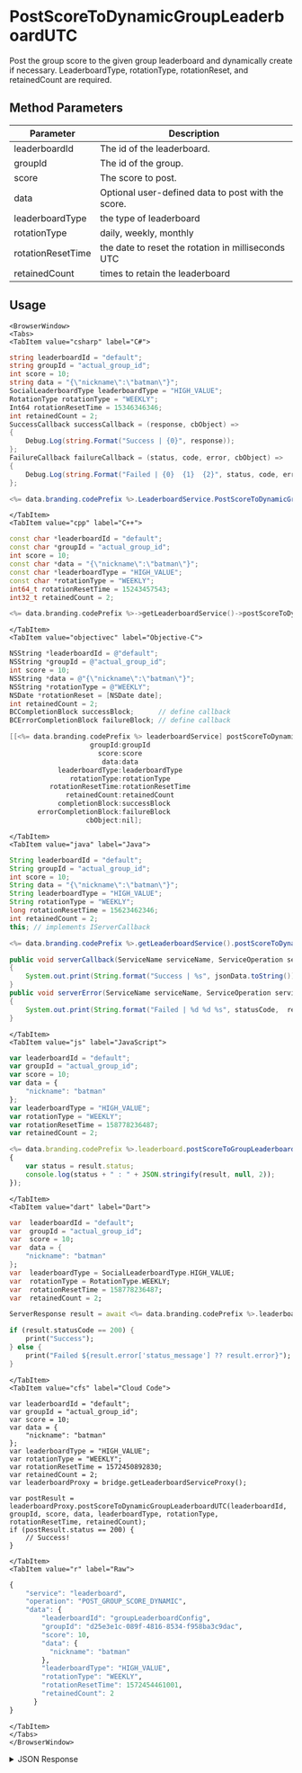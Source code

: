 # PostScoreToDynamicGroupLeaderboardUTC

Post the group score to the given group leaderboard and dynamically create if necessary. LeaderboardType, rotationType, rotationReset, and retainedCount are required.

<PartialServop service_name="leaderboard" operation_name="POST_GROUP_SCORE" />

## Method Parameters

| Parameter         | Description                                        |
| ----------------- | -------------------------------------------------- |
| leaderboardId     | The id of the leaderboard.                         |
| groupId           | The id of the group.                               |
| score             | The score to post.                                 |
| data              | Optional user-defined data to post with the score. |
| leaderboardType   | the type of leaderboard                            |
| rotationType      | daily, weekly, monthly                             |
| rotationResetTime | the date to reset the rotation in milliseconds UTC |
| retainedCount     | times to retain the leaderboard                    |

## Usage

```mdx-code-block
<BrowserWindow>
<Tabs>
<TabItem value="csharp" label="C#">
```

```csharp
string leaderboardId = "default";
string groupId = "actual_group_id";
int score = 10;
string data = "{\"nickname\":\"batman\"}";
SocialLeaderboardType leaderboardType = "HIGH_VALUE";
RotationType rotationType = "WEEKLY";
Int64 rotationResetTime = 15346346346;
int retainedCount = 2;
SuccessCallback successCallback = (response, cbObject) =>
{
    Debug.Log(string.Format("Success | {0}", response));
};
FailureCallback failureCallback = (status, code, error, cbObject) =>
{
    Debug.Log(string.Format("Failed | {0}  {1}  {2}", status, code, error));
};

<%= data.branding.codePrefix %>.LeaderboardService.PostScoreToDynamicGroupLeaderboardUTC(leaderboardId, groupId, score, data, leaderboardType, rotationType, rotationResetTime, retainedCount, successCallback, failureCallback);
```

```mdx-code-block
</TabItem>
<TabItem value="cpp" label="C++">
```

```cpp
const char *leaderboardId = "default";
const char *groupId = "actual_group_id";
int score = 10;
const char *data = "{\"nickname\":\"batman\"}";
const char *leaderboardType = "HIGH_VALUE";
const char *rotationType = "WEEKLY";
int64_t rotationResetTime = 15243457543;
int32_t retainedCount = 2;

<%= data.branding.codePrefix %>->getLeaderboardService()->postScoreToDynamicGroupLeaderboardUTC(leaderboardId, groupId, score, data, leaderboardType, rotationType, rotationResetTime, retainedCount, this);
```

```mdx-code-block
</TabItem>
<TabItem value="objectivec" label="Objective-C">
```

```objectivec
NSString *leaderboardId = @"default";
NSString *groupId = @"actual_group_id";
int score = 10;
NSString *data = @"{\"nickname\":\"batman\"}";
NSString *rotationType = @"WEEKLY";
NSDate *rotationReset = [NSDate date];
int retainedCount = 2;
BCCompletionBlock successBlock;      // define callback
BCErrorCompletionBlock failureBlock; // define callback

[[<%= data.branding.codePrefix %> leaderboardService] postScoreToDynamicGroupLeaderboardUTC:leaderboardId
                    groupId:groupId
                      score:score
                       data:data
            leaderboardType:leaderboardType
               rotationType:rotationType
          rotationResetTime:rotationResetTime
              retainedCount:retainedCount
            completionBlock:successBlock
       errorCompletionBlock:failureBlock
                   cbObject:nil];
```

```mdx-code-block
</TabItem>
<TabItem value="java" label="Java">
```

```java
String leaderboardId = "default";
String groupId = "actual_group_id";
int score = 10;
String data = "{\"nickname\":\"batman\"}";
String leaderboardType = "HIGH_VALUE";
String rotationType = "WEEKLY";
long rotationResetTime = 15623462346;
int retainedCount = 2;
this; // implements IServerCallback

<%= data.branding.codePrefix %>.getLeaderboardService().postScoreToDynamicGroupLeaderboardUTC(leaderboardId, groupId, score, data, leaderboardType, rotationType, rotationResetTime, retainedCount, this);

public void serverCallback(ServiceName serviceName, ServiceOperation serviceOperation, JSONObject jsonData)
{
    System.out.print(String.format("Success | %s", jsonData.toString()));
}
public void serverError(ServiceName serviceName, ServiceOperation serviceOperation, int statusCode, int reasonCode, String jsonError)
{
    System.out.print(String.format("Failed | %d %d %s", statusCode,  reasonCode, jsonError.toString()));
}
```

```mdx-code-block
</TabItem>
<TabItem value="js" label="JavaScript">
```

```javascript
var leaderboardId = "default";
var groupId = "actual_group_id";
var score = 10;
var data = {
    "nickname": "batman"
};
var leaderboardType = "HIGH_VALUE";
var rotationType = "WEEKLY";
var rotationResetTime = 158778236487;
var retainedCount = 2;

<%= data.branding.codePrefix %>.leaderboard.postScoreToGroupLeaderboardUTC(leaderboardId, groupId, score, data, leaderboardType, rotationType, rotationResetTime, retainedCount, result =>
{
	var status = result.status;
	console.log(status + " : " + JSON.stringify(result, null, 2));
});
```

```mdx-code-block
</TabItem>
<TabItem value="dart" label="Dart">
```

```dart
var  leaderboardId = "default";
var  groupId = "actual_group_id";
var  score = 10;
var  data = {
    "nickname": "batman"
};
var  leaderboardType = SocialLeaderboardType.HIGH_VALUE;
var  rotationType = RotationType.WEEKLY;
var  rotationResetTime = 158778236487;
var  retainedCount = 2;

ServerResponse result = await <%= data.branding.codePrefix %>.leaderboardService.postScoreToGroupLeaderboardUTC(leaderboardId:leaderboardId, groupId:groupId, score:score, data:data, leaderboardType:leaderboardType, rotationType:rotationType, rotationResetTime:rotationResetTime, retainedCount:retainedCount);

if (result.statusCode == 200) {
    print("Success");
} else {
    print("Failed ${result.error['status_message'] ?? result.error}");
}
```

```mdx-code-block
</TabItem>
<TabItem value="cfs" label="Cloud Code">
```

```cfscript
var leaderboardId = "default";
var groupId = "actual_group_id";
var score = 10;
var data = {
    "nickname": "batman"
};
var leaderboardType = "HIGH_VALUE";
var rotationType = "WEEKLY";
var rotationResetTime = 1572450892830;
var retainedCount = 2;
var leaderboardProxy = bridge.getLeaderboardServiceProxy();

var postResult = leaderboardProxy.postScoreToDynamicGroupLeaderboardUTC(leaderboardId, groupId, score, data, leaderboardType, rotationType, rotationResetTime, retainedCount);
if (postResult.status == 200) {
    // Success!
}
```

```mdx-code-block
</TabItem>
<TabItem value="r" label="Raw">
```

```r
{
	"service": "leaderboard",
	"operation": "POST_GROUP_SCORE_DYNAMIC",
	"data": {
        "leaderboardId": "groupLeaderboardConfig",
        "groupId": "d25e3e1c-089f-4816-8534-f958ba3c9dac",
        "score": 10,
        "data": {
          "nickname": "batman"
        },
        "leaderboardType": "HIGH_VALUE",
        "rotationType": "WEEKLY",
        "rotationResetTime": 1572454461001,
        "retainedCount": 2
      }
}
```

```mdx-code-block
</TabItem>
</Tabs>
</BrowserWindow>
```

<details>
<summary>JSON Response</summary>

```json
{
    "status": 200,
    "data": null
}
```

</details>
